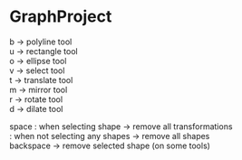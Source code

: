 # GraphProject
b -> polyline tool<br>
u -> rectangle tool<br>
o -> ellipse tool<br>
v -> select tool<br>
t -> translate tool<br>
m -> mirror tool<br>
r -> rotate tool<br>
d -> dilate tool<br>

space : when selecting shape -> remove all transformations<br>
: when not selecting any shapes -> remove all shapes<br>
backspace -> remove selected shape (on some tools)<br>
